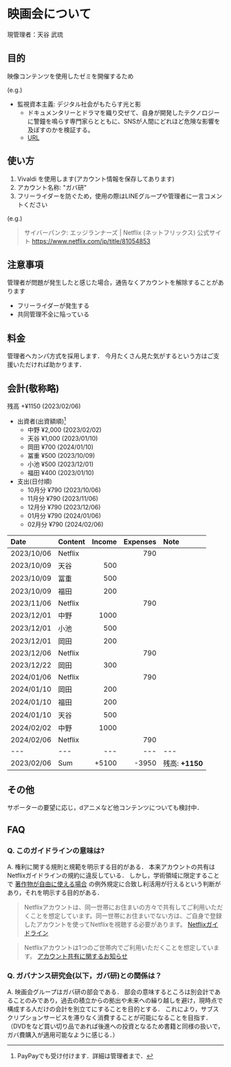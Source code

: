 # 映画会について

現管理者：天谷 武琉

## 目的

映像コンテンツを使用したゼミを開催するため

(e.g.)

* 監視資本主義: デジタル社会がもたらす光と影
  * ドキュメンタリーとドラマを織り交ぜて、自身が開発したテクノロジーに警鐘を鳴らす専門家らとともに、SNSが人間にどれほど危険な影響を及ぼすのかを検証する。
  * [URL](https://www.netflix.com/jp/title/81254224)

## 使い方

1. Vivaldi を使用します(アカウント情報を保存してあります)
2. アカウント名称: "ガバ研"
3. フリーライダーを防ぐため，使用の際はLINEグループや管理者に一言コメントください

(e.g.)

> サイバーパンク: エッジランナーズ | Netflix (ネットフリックス) 公式サイト https://www.netflix.com/jp/title/81054853

## 注意事項

管理者が問題が発生したと感じた場合，通告なくアカウントを解除することがあります

* フリーライダーが発生する
* 共同管理不全に陥っている

## 料金

管理者へカンパ方式を採用します．
今月たくさん見た気がするという方はご支援いただければ助かります．

## 会計(敬称略)

残高	+¥1150	(2023/02/06)

* 出資者(出資額順)[^1]
  * 中野	¥2,000	(2023/02/02)
  * 天谷	¥1,000	(2023/01/10)
  * 岡田	¥700	(2024/01/10)
  * 冨重	¥500	(2023/10/09)
  * 小池	¥500	(2023/12/01)
  * 福田	¥400	(2023/01/10)
* 支出(日付順)
  * 10月分	¥790	(2023/10/06)
  * 11月分	¥790	(2023/11/06)
  * 12月分	¥790	(2023/12/06)
  * 01月分	¥790	(2024/01/06)
  * 02月分	¥790	(2024/02/06)

[^1]: PayPayでも受け付けます．詳細は管理者まで．

|Date|Content|Income|Expenses|Note|
|:--|:--|--:|--:|:--|
|2023/10/06|Netflix||790||
|2023/10/09|天谷|500|||
|2023/10/09|冨重|500|||
|2023/10/09|福田|200|||
|2023/11/06|Netflix||790||
|2023/12/01|中野|1000|||
|2023/12/01|小池|500|||
|2023/12/01|岡田|200|||
|2023/12/06|Netflix||790||
|2023/12/22|岡田|300|||
|2024/01/06|Netflix||790||
|2024/01/10|岡田|200|||
|2024/01/10|福田|200|||
|2024/01/10|天谷|500|||
|2024/02/02|中野|1000|||
|2024/02/06|Netflix||790||
|---|---|---|---|---|
|2023/02/06|Sum|+5100|-3950|残高: **+1150**|

## その他

サポーターの要望に応じ，dアニメなど他コンテンツについても検討中．

## FAQ

### Q. このガイドラインの意味は?

A. 権利に関する規則と規範を明示する目的がある．
本来アカウントの共有はNetflixガイドラインの規約に違反している．
しかし，学術領域に限定することで [著作物が自由に使える場合](https://www.bunka.go.jp/seisaku/chosakuken/seidokaisetsu/gaiyo/chosakubutsu_jiyu.html) の例外規定に合致し利活用が行えるという判断があり，それを明示する目的がある．

> Netflixアカウントは、同一世帯にお住まいの方々で共有してご利用いただくことを想定しています。同一世帯にお住まいでない方は、ご自身で登録したアカウントを使ってNetflixを視聴する必要があります。
> [Netflixガイドライン](https://help.netflix.com/ja/node/123277)

> Netflixアカウントは1つのご世帯内でご利用いただくことを想定しています。
> [アカウント共有に関するお知らせ](https://about.netflix.com/ja/news/update-on-sharing-july-jp)

### Q. ガバナンス研究会(以下，ガバ研)との関係は？

A. 映画会グループはガバ研の部会である．
部会の意味するところは別会計であることのみであり，過去の積立からの拠出や未来への繰り越しを避け，現時点で構成する人だけの会計を別立てにすることを目的とする．
これにより，サブスクリプションサービスを滞りなく消費することが可能になることを目指す．
（DVDをなど買い切り品であれば後進への投資となるため書籍と同様の扱いで，ガバ費購入が適用可能なように感じる．）
